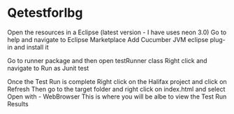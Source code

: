 # Qetestforlbg
Open the resources in a Eclipse (latest version - I have uses neon 3.0)
Go to help and navigate to Eclipse Marketplace Add Cucumber JVM eclipse plug-in and install it

Go to runner package and then open testRunner class Right click and navigate to Run as Junit test

Once the Test Run is complete Right click on the Halifax project and click on Refresh
Then go to the target folder and right click on index.html and select Open with - WebBrowser
This is where you will be albe to view the Test Run Results
